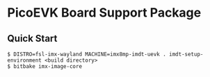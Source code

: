 # PicoEVK Board Support Package

## Quick Start

```
$ DISTRO=fsl-imx-wayland MACHINE=imx8mp-imdt-uevk . imdt-setup-environment <build directory>
$ bitbake imx-image-core
```
